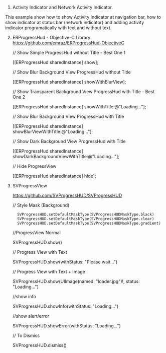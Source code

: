 1. Activity Indicator and Network Activity Indicator.

This example show how to show Activity Indicator at navigation bar, how to show indicator at status bar (network indicator) and adding activity indicator programatically with text and without text.

2. ERProgressHud - Objective-C Library  
   https://github.com/emraz/ERProgressHud-ObjectiveC

    // Show Simple ProgressHud without Title - Best One 1
    
      [[ERProgressHud sharedInstance] show];

    // Show Blur Background View ProgressHud without Title
    
      [[ERProgressHud sharedInstance] showWithBlurView];

    // Show Transparent Background View ProgressHud with Title - Best One 2
    
      [[ERProgressHud sharedInstance] showWithTitle:@"Loading..."];

    // Show Blur Background View ProgressHud with Title
    
      [[ERProgressHud sharedInstance] showBlurViewWithTitle:@"Loading..."];

    // Show Dark Background View ProgressHud with Title
    
      [[ERProgressHud sharedInstance] showDarkBackgroundViewWithTitle:@"Loading..."];


   // Hide ProgressView
    
    [[ERProgressHud sharedInstance] hide];
    
 3. SVProgressView
 
    https://github.com/SVProgressHUD/SVProgressHUD
    
    
      // Style Mask (Background)
      
          SVProgressHUD.setDefaultMaskType(SVProgressHUDMaskType.black)
          SVProgressHUD.setDefaultMaskType(SVProgressHUDMaskType.clear)
          SVProgressHUD.setDefaultMaskType(SVProgressHUDMaskType.gradient)
        
      //ProgressView Normal
        
       SVProgressHUD.show()
        
      // Progress View with Text
         
       SVProgressHUD.show(withStatus: "Please wait...")
        
      // Progress View with Text + Image
       
       SVProgressHUD.show(UIImage(named: "loader.jpg")!, status: "Loading...")
        
      //show info
      
       SVProgressHUD.showInfo(withStatus: "Loading...")
        
       //show alert/error
       
       SVProgressHUD.showError(withStatus: "Loading...")
        
        
       // To Dismiss
       
       SVProgressHUD.dismiss()
  
